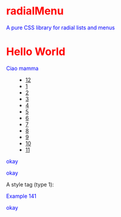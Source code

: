 # radialMenu
A pure CSS library for radial lists and menus
<link href="./radialMenu.css" rel="stylesheet">

# Hello World

Ciao mamma

<div class="radialMenu size2" style="margin-left: 2em; margin-right: 2em;">
			<span class="radialPivot icon noborder"><span class='far fa-clock'></span></span>
			<ul class="radialList active clock radius2 f2" role="navigation" aria-label="menu items">
				<li><a class="icon" href="javascript:alert(`It's 12 o'clock`)">12</a></li>
				<li><a class="icon" href="javascript:alert(`It's 1 o'clock`)">1</a></li>
				<li><a class="icon" href="javascript:alert(`It's 2 o'clock`)">2</a></li>
				<li><a class="icon" href="javascript:alert(`It's 3 o'clock`)">3</a></li>
				<li><a class="icon" href="javascript:alert(`It's 4 o'clock`)">4</a></li>
				<li><a class="icon" href="javascript:alert(`It's 5 o'clock`)">5</a></li>
				<li><a class="icon" href="javascript:alert(`It's 6 o'clock`)">6</a></li>
				<li><a class="icon" href="javascript:alert(`It's 7 o'clock`)">7</a></li>
				<li><a class="icon" href="javascript:alert(`It's 8 o'clock`)">8</a></li>
				<li><a class="icon" href="javascript:alert(`It's 9 o'clock`)">9</a></li>
				<li><a class="icon" href="javascript:alert(`It's 10 o'clock`)">10</a></li>
				<li><a class="icon" href="javascript:alert(`It's 11 o'clock`)">11</a></li>
			</ul>
</div>

<script type="text/javascript">
// JavaScript example

document.getElementById("demo").innerHTML = "Hello JavaScript!";
</script>
okay
 
<script type="text/javascript">
// JavaScript example

document.getElementById("demo").innerHTML = "Hello JavaScript!";
</script>
<p>okay</p>
A style tag (type 1):

Example 141
<style
  type="text/css">
h1 {color:red;}

p {color:blue;}
</style>
okay
